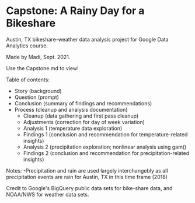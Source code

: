 # Capstone: A Rainy Day for a Bikeshare

Austin, TX bikeshare-weather data analysis project for Google Data Analytics course.

Made by Madi, Sept. 2021. 

Use the Capstone.md to view!

Table of contents:
  - Story		(background)
  - Question		(prompt)
  - Conclusion		(summary of findings and recommendations)
  - Process		(cleanup and analysis documentation)
    - Cleanup		(data gathering and first pass cleanup)
    - Adjustments		(correction for day of week variation)
    - Analysis 1		(temperature data exploration)
    - Findings 1		(conclusion and recommendation for temperature-related insights)
    - Analysis 2		(precipitation exploration; nonlinear analysis using gam()
    - Findings 2		(conclusion and recommendation for precipitation-related insights)
  
 Notes:
  -Precipitation and rain are used largely interchangebly as all precipitation events are rain for Austin, TX in this time frame (2018)
  
 Credit to Google's BigQuery public data sets for bike-share data, and NOAA/NWS for weather data sets.
